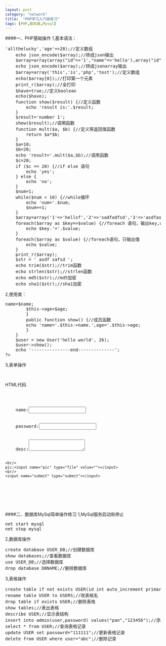 ```yaml
---
layout: post
category: "network"
title:  "PHP学习入门级练习"
tags: [PHP,服务器,Mysql]
---
```

####一、PHP基础操作
1,基本语法：
<pre>
<?php
	echo '---------------start--------------';
	echo __FILE__;//打印预定义常量
	echo "Hello world";//一般打印
	define('SCHOOL',"YANTZE UNIVERSITY");//定义常量
	echo SCHOOL;//打印常量
	$name="savant";//name
	$age=28;
	echo 'name='.$name.',age='.$age;//打印变量，字符串连接
	$array=array('name'=>'allthelucky','age'=>28);//定义数组
	echo json_encode($array);//转成json输出
	$array=array(array("id"=>'1',"name"=>'hello'),array("id"=>'2',"name"=>'world'));
	echo json_encode($array);//转成jsonarray输出
	$array=array('this','is','php','test');//定义数组
	echo($array[0]);//打印第一个元素
	print_r($array);//全打印
	$have=true;//定义boolean
	echo($have);
	function show($result) {//定义函数
		echo 'result is:'.$result;
	}
	$result='number 1';
	show($result);//调用函数
	function mult($a, $b) {//定义带返回值函数
		return $a*$b;
	}
	$a=10;
	$b=20;
	echo 'result='.mult($a,$b);//调用函数
	$c=20;
	if ($c == 20) {//if else 语句
		echo 'yes';
	} else {
		echo 'no';
	}
	$num=1;
	while($num < 10) {//while循环
		echo 'num='.$num;
		$num+=1;
	}
	$array=array('1'=>'hellsf','2'=>'sadfadfsd','3'=>'asdfasdfasdfsdf');
	foreach($array as $key=>$value) {//foreach 语句，输出key,value
		echo $key.'='.$value;
	}
	foreach($array as $value) {//foreach语句，只输出值 
		echo $value;
	}
	print_r($array);
	$str = ' asdf safsd ';
	echo trim($str);//trim函数
	echo strlen($str);//strlen函数
	echo md5($str);//md5加密
	echo sha1($str);//sha1加密
</pre>

2,使用类：
<pre>
<?php
	class User {
		public $name="savant";
		public $age ="age";
		public function __construct($name, $age) {//构造方法
		$this->name=$name;
		$this->age=$age;
		}
		public function show() {//成员函数
		echo 'name='.$this->name.',age='.$this->age;
		}
	}
	$user = new User('hello world', 26);
	$user->show();
	echo '---------------end--------------';
?>
</pre>

3,表单操作
<pre>
<?php	
	echo '---------------start--------------';
	echo 'name'.$_GET['name'];//get参数
	echo 'age'.$_GET['age'];
	echo 'name='.$_POST['name'];//post参数
	echo 'password='.$_POST['password'];
	echo 'desc='.$_POST['desc'];
	$path='./upfiles'.$_FILES['pic']['name'];
	move_uploaded_file($_FILES['pic']['temp'],$path);
	echo $_POST['pic'];
	echo '---------------end--------------';
?>
</pre>

HTML代码
<pre>
<html>
<body>
<form name="data" method="post" action="test.php" enctype="multipart/form-data" >
	name:<input name="name" type="text" value=""></input>
	<br/>
	password:<input name="password" type="password" value=""></input>
	<br/>
	desc:<textarea name="desc"></textarea>
	<br/>
	pic:<input name="pic" type="file" value=""></input>
	<br/>
	<input name="submit" type="submit"></input>
</form>
</body>
</html>
</pre>

####二、数据库MySql简单操作练习
1,MySql服务启动和停止
<pre>
net start mysql
net stop mysql
</pre>

2,数据库操作
<pre>
create database USER_DB;//创建数据库
show databases;//查看数据库
use USER_DB;//选择数据库
drop database DBNAME;//删除数据库
</pre>

3,表格操作
<pre>
create table if not exists USER(id int auto_increment primary key, user varchar(20) not null, password varchar(40) not null, createtime datetime);//创建表格
rename table USER to USERS;//改表格名
drop table if exists USER;//删除表格
show tables;//表出表格 
describe USER;//显示表结构
insert into admin(user,password) values("pan","123456");//添加记录到表格 
select * from USER;//查询表格记录
update USER set passowrd="111111";//更新表格记录
delete from USER where user="abc";//删除记录
</pre>
